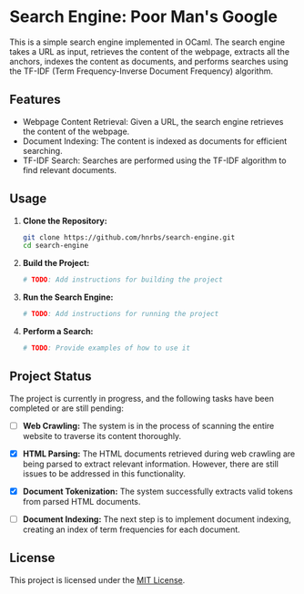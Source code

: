 # Search Engine: Poor Man's Google

This is a simple search engine implemented in OCaml. The search engine takes a URL as input, retrieves the content of the webpage, extracts all the anchors, indexes the content as documents, and performs searches using the TF-IDF (Term Frequency-Inverse Document Frequency) algorithm.

## Features

- Webpage Content Retrieval: Given a URL, the search engine retrieves the content of the webpage.
- Document Indexing: The content is indexed as documents for efficient searching.
- TF-IDF Search: Searches are performed using the TF-IDF algorithm to find relevant documents.

## Usage

1. **Clone the Repository:**
    ```bash
    git clone https://github.com/hnrbs/search-engine.git
    cd search-engine
    ```

2. **Build the Project:**
    ```bash
    # TODO: Add instructions for building the project
    ```

3. **Run the Search Engine:**
    ```bash
    # TODO: Add instructions for running the project
    ```

4. **Perform a Search:**
    ```bash
    # TODO: Provide examples of how to use it
    ```
## Project Status

The project is currently in progress, and the following tasks have been completed or are still pending:

- [ ] **Web Crawling:** The system is in the process of scanning the entire website to traverse its content thoroughly.
  
- [x] **HTML Parsing:** The HTML documents retrieved during web crawling are being parsed to extract relevant information. However, there are still issues to be addressed in this functionality.

- [x] **Document Tokenization:** The system successfully extracts valid tokens from parsed HTML documents.

- [ ] **Document Indexing:** The next step is to implement document indexing, creating an index of term frequencies for each document.

## License

This project is licensed under the [MIT License](LICENSE).
